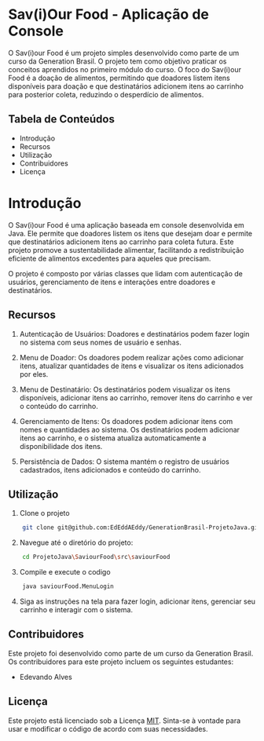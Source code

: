 
# Sav(i)Our Food - Aplicação de Console

O Sav(i)our Food é um projeto simples desenvolvido como parte de um curso da Generation Brasil. O projeto tem como objetivo praticar os conceitos aprendidos no primeiro módulo do curso. O foco do Sav(i)our Food é a doação de alimentos, permitindo que doadores listem itens disponíveis para doação e que destinatários adicionem itens ao carrinho para posterior coleta, reduzindo o desperdício de alimentos.


## Tabela de Conteúdos

 - Introdução
 - Recursos
 - Utilização
 - Contribuidores
 - Licença

# Introdução 

O Sav(i)our Food é uma aplicação baseada em console desenvolvida em Java. Ele permite que doadores listem os itens que desejam doar e permite que destinatários adicionem itens ao carrinho para coleta futura. Este projeto promove a sustentabilidade alimentar, facilitando a redistribuição eficiente de alimentos excedentes para aqueles que precisam.

O projeto é composto por várias classes que lidam com autenticação de usuários, gerenciamento de itens e interações entre doadores e destinatários.
## Recursos

1. Autenticação de Usuários: Doadores e destinatários podem fazer login no sistema com seus nomes de usuário e senhas.

2. Menu de Doador: Os doadores podem realizar ações como adicionar itens, atualizar quantidades de itens e visualizar os itens adicionados por eles.

3. Menu de Destinatário: Os destinatários podem visualizar os itens disponíveis, adicionar itens ao carrinho, remover itens do carrinho e ver o conteúdo do carrinho.

4. Gerenciamento de Itens: Os doadores podem adicionar itens com nomes e quantidades ao sistema. Os destinatários podem adicionar itens ao carrinho, e o sistema atualiza automaticamente a disponibilidade dos itens.

5. Persistência de Dados: O sistema mantém o registro de usuários cadastrados, itens adicionados e conteúdo do carrinho.

## Utilização

1. Clone o projeto

```bash
    git clone git@github.com:EdEddAEddy/GenerationBrasil-ProjetoJava.git
```

2. Navegue até o diretório do projeto:

```bash
    cd ProjetoJava\SaviourFood\src\saviourFood
```

3. Compile e execute o codigo

```bash
    java saviourFood.MenuLogin
```
4. Siga as instruções na tela para fazer login, adicionar itens, gerenciar seu carrinho e interagir com o sistema.


## Contribuidores

Este projeto foi desenvolvido como parte de um curso da Generation Brasil. Os contribuidores para este projeto incluem os seguintes estudantes:

- Edevando Alves


## Licença

Este projeto está licenciado sob a Licença [MIT](https://choosealicense.com/licenses/mit/). Sinta-se à vontade para usar e modificar o código de acordo com suas necessidades.

